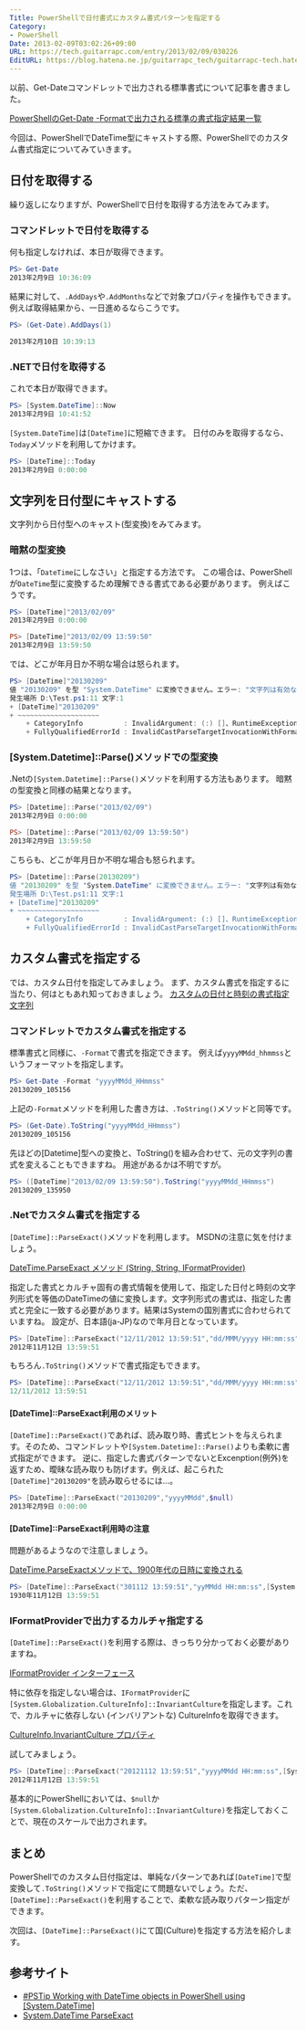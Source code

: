 ```yaml
---
Title: PowerShellで日付書式にカスタム書式パターンを指定する
Category:
- PowerShell
Date: 2013-02-09T03:02:26+09:00
URL: https://tech.guitarrapc.com/entry/2013/02/09/030226
EditURL: https://blog.hatena.ne.jp/guitarrapc_tech/guitarrapc-tech.hatenablog.com/atom/entry/6802418398340412349
---
```


<!--
Date: 2013-02-09T03:02:26+09:00
URL: https://tech.guitarrapc.com/entry/2013/02/09/030226
-->

以前、Get-Dateコマンドレットで出力される標準書式について記事を書きました。

[PowerShellのGet-Date -Formatで出力される標準の書式指定結果一覧](https://tech.guitarrapc.com/entry/2013/01/23/120129)

今回は、PowerShellでDateTime型にキャストする際、PowerShellでのカスタム書式指定についてみていきます。

## 日付を取得する

繰り返しになりますが、PowerShellで日付を取得する方法をみてみます。

### コマンドレットで日付を取得する
何も指定しなければ、本日が取得できます。


```ps1
PS> Get-Date
2013年2月9日 10:36:09
```

結果に対して、`.AddDays`や`.AddMonths`などで対象プロパティを操作もできます。 例えば取得結果から、一日進めるならこうです。


```ps1
PS> (Get-Date).AddDays(1)

2013年2月10日 10:39:13
```

### .NETで日付を取得する

これで本日が取得できます。


```ps1
PS> [System.DateTime]::Now
2013年2月9日 10:41:52
```

`[System.DateTime]`は`[DateTime]`に短縮できます。 日付のみを取得するなら、`Today`メソッドを利用してかけます。


```ps1
PS> [DateTime]::Today
2013年2月9日 0:00:00
```

## 文字列を日付型にキャストする
文字列から日付型へのキャスト(型変換)をみてみます。

### 暗黙の型変換

1つは、「`DateTime`にしなさい」と指定する方法です。 この場合は、PowerShellが`DateTime`型に変換するため理解できる書式である必要があります。 例えばこうです。

```ps1
PS> [DateTime]"2013/02/09"
2013年2月9日 0:00:00

PS> [DateTime]"2013/02/09 13:59:50"
2013年2月9日 13:59:50
```

では、どこが年月日か不明な場合は怒られます。

```ps1
PS> [DateTime]"20130209"
値 "20130209" を型 "System.DateTime" に変換できません。エラー: "文字列は有効な DateTime ではありませんでした。"
発生場所 D:\Test.ps1:11 文字:1
+ [DateTime]"20130209"
+ ~~~~~~~~~~~~~~~~~~~~
    + CategoryInfo          : InvalidArgument: (:) []、RuntimeException
    + FullyQualifiedErrorId : InvalidCastParseTargetInvocationWithFormatProvider
```

### [System.Datetime]::Parse()メソッドでの型変換
.Netの`[System.Datetime]::Parse()`メソッドを利用する方法もあります。 暗黙の型変換と同様の結果となります。


```ps1
PS> [Datetime]::Parse("2013/02/09")
2013年2月9日 0:00:00

PS> [Datetime]::Parse("2013/02/09 13:59:50")
2013年2月9日 13:59:50
```

こちらも、どこが年月日か不明な場合も怒られます。


```ps1
PS> [Datetime]::Parse(20130209")
値 "20130209" を型 "System.DateTime" に変換できません。エラー: "文字列は有効な DateTime ではありませんでした。"
発生場所 D:\Test.ps1:11 文字:1
+ [DateTime]"20130209"
+ ~~~~~~~~~~~~~~~~~~~~
    + CategoryInfo          : InvalidArgument: (:) []、RuntimeException
    + FullyQualifiedErrorId : InvalidCastParseTargetInvocationWithFormatProvider
```

## カスタム書式を指定する
では、カスタム日付を指定してみましょう。 まず、カスタム書式を指定するに当たり、何はともあれ知っておきましょう。
[カスタムの日付と時刻の書式指定文字列](http://msdn.microsoft.com/ja-jp/library/vstudio/8kb3ddd4.aspx)
### コマンドレットでカスタム書式を指定する
標準書式と同様に、`-Format`で書式を指定できます。 例えば`yyyyMMdd_hhmmss`というフォーマットを指定します。


```ps1
PS> Get-Date -Format "yyyyMMdd_HHmmss"
20130209_105156
```

上記の`-Format`メソッドを利用した書き方は`、.ToString()`メソッドと同等です。

```ps1
PS> (Get-Date).ToString("yyyyMMdd_HHmmss")
20130209_105156
```

先ほどの[Datetime]型への変換と、ToString()を組み合わせて、元の文字列の書式を変えることもできますね。 用途があるかは不明ですが。

```ps1
PS> ([DateTime]"2013/02/09 13:59:50").ToString("yyyyMMdd_HHmmss")
20130209_135950
```

### .Netでカスタム書式を指定する

`[DateTime]::ParseExact()`メソッドを利用します。 MSDNの注意に気を付けましょう。

[DateTime.ParseExact メソッド (String, String, IFormatProvider)](http://msdn.microsoft.com/ja-jp/library/w2sa9yss(v=vs.80).aspx)

指定した書式とカルチャ固有の書式情報を使用して、指定した日付と時刻の文字列形式を等価のDateTimeの値に変換します。文字列形式の書式は、指定した書式と完全に一致する必要があります。結果はSystemの国別書式に合わせられていますね。 設定が、日本語(ja-JP)なので年月日となっています。

```ps1
PS> [DateTime]::ParseExact("12/11/2012 13:59:51","dd/MMM/yyyy HH:mm:ss",$null)
2012年11月12日 13:59:51
```

もちろん`.ToString()`メソッドで書式指定もできます。


```ps1
PS> [DateTime]::ParseExact("12/11/2012 13:59:51","dd/MMM/yyyy HH:mm:ss",$null).ToString("dd/MMM/yyyy HH:mm:ss"
12/11/2012 13:59:51
```

#### [DateTime]::ParseExact利用のメリット

`[DateTime]::ParseExact()`であれば、読み取り時、書式ヒントを与えられます。そのため、コマンドレットや`[System.Datetime]::Parse()`よりも柔軟に書式指定ができます。
逆に、指定した書式パターンでないとExcenption(例外)を返すため、曖昧な読み取りも防げます。例えば、起こられた`[DateTime]"20130209"`を読み取らせるには…。

```ps1
PS> [DateTime]::ParseExact("20130209","yyyyMMdd",$null)
2013年2月9日 0:00:00
```

#### [DateTime]::ParseExact利用時の注意

問題があるようなので注意しましょう。

[DateTime.ParseExactメソッドで、1900年代の日時に変換される](http://d.hatena.ne.jp/atsukanrock/20090318/1237354707)

```ps1
PS> [DateTime]::ParseExact("301112 13:59:51","yyMMdd HH:mm:ss",[System.Globalization.CultureInfo]::InvariantCulture)
1930年11月12日 13:59:51
```

### IFormatProviderで出力するカルチャ指定する

`[DateTime]::ParseExact()`を利用する際は、きっちり分かっておく必要がありますね。

[IFormatProvider インターフェース](http://msdn.microsoft.com/ja-jp/library/system.iformatprovider(v=vs.80).aspx)

特に依存を指定しない場合は、`IFormatProvider`に`[System.Globalization.CultureInfo]::InvariantCulture`を指定します。これで、カルチャに依存しない (インバリアントな) CultureInfoを取得できます。

[CultureInfo.InvariantCulture プロパティ](http://msdn.microsoft.com/ja-jp/library/system.globalization.cultureinfo.invariantculture(v=vs.80).aspx)

試してみましょう。

```ps1
PS> [DateTime]::ParseExact("20121112 13:59:51","yyyyMMdd HH:mm:ss",[System.Globalization.CultureInfo]::InvariantCulture)
2012年11月12日 13:59:51
```

基本的にPowerShellにおいては、`$null`か`[System.Globalization.CultureInfo]::InvariantCulture)`を指定しておくことで、現在のスケールで出力されます。

## まとめ

PowerShellでのカスタム日付指定は、単純なパターンであれば`[DateTime]`で型変換して`.ToString()`メソッドで指定にて問題ないでしょう。ただ、`[DateTime]::ParseExact()`を利用することで、柔軟な読み取りパターン指定ができます。

次回は、`[DateTime]::ParseExact()`にて国(Culture)を指定する方法を紹介します。

## 参考サイト

* [#PSTip Working with DateTime objects in PowerShell using [System.DateTime]](http://www.powershellmagazine.com/2012/10/04/pstip-working-with-datetime-objects-in-powershell-using-system-datetime/)
* [System.DateTime ParseExact](http://winpowershell.blogspot.jp/2006/09/systemdatetime-parseexact.html)

